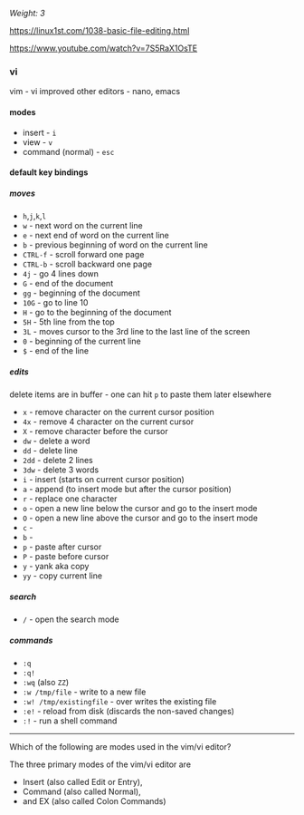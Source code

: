 _Weight: 3_

https://linux1st.com/1038-basic-file-editing.html

https://www.youtube.com/watch?v=7S5RaX1OsTE

### vi

vim - vi improved
other editors - nano, emacs

#### modes

- insert - `i`
- view - `v`
- command (normal) - `esc`


#### default key bindings

##### moves

- `h`,`j`,`k`,`l`
- `w` - next word on the current line
- `e` - next end of word on the current line
- `b` - previous beginning of word on the current line
- `CTRL-f` - scroll forward one page
- `CTRL-b` - scroll backward one page
- `4j` - go 4 lines down
- `G` - end of the document
- `gg` - beginning of the document
- `10G` - go to line 10
- `H` - go to the beginning of the document
- `5H` - 5th line from the top
- `3L` - moves cursor to the 3rd line to the last line of the screen 
- `0` - beginning of the current line
- `$` - end of the line

##### edits


delete items are in buffer - one can hit `p` to paste them later elsewhere

- `x` - remove character on the current cursor position
- `4x` - remove 4 character on the current cursor
- `X` - remove character before the cursor
- `dw` - delete a word
- `dd` - delete line
- `2dd` - delete 2 lines
- `3dw` - delete 3 words
- `i` - insert (starts on current cursor position)
- `a` - append (to insert mode but after the cursor position)
- `r` - replace one character
- `o` - open a new line below the cursor and go to the insert mode
- `O` - open a new line above the cursor and go to the insert mode
- `c` - 
- `b` - 
- `p` - paste after cursor
- `P` - paste before cursor
- `y` - yank aka copy
- `yy` - copy current line

##### search

- `/` - open the search mode


##### commands

- `:q`
- `:q!`
- `:wq` (also `ZZ`)
- `:w /tmp/file` - write to a new file
- `:w! /tmp/existingfile` - over writes the existing file
- `:e!` - reload from disk (discards the non-saved changes) 
- `:!` - run a shell command

---

Which of the following are modes used in the vim/vi editor?

The three primary modes of the vim/vi editor are 
- Insert (also called Edit or Entry), 
- Command (also called Normal),
- and EX (also called Colon Commands)